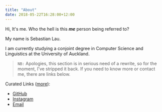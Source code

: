 ```yaml
---
title: "About"
date: 2018-05-22T16:28:00+12:00
---
```


Hi, It's me. Who the hell is this ___me___ person being referred to?

My name is Sebastian Lau.

I am currently studying a conjoint degree in Computer Science and Linguistics at the University of Auckland.

> `NB:` Apologies, this section is in serious need of a rewrite, so for the moment, I've stripped it back. If you need to know more or contact me, there are links below.

<!-- I write stories, intend to start a company and occasionally take decent photographs. -->

<!-- I write stories, stream games and occasionally take decent photographs. -->

<!-- I occasionally write stories, take naps, and stream games. -->

<!-- I have quite a few personal projects that I'm working on at various times. They cover various areas such as operating systems, worldbuilding, card games, and constructed languages. None of them are complete, you can see posts on any of them [here](/tags/projects). -->

<!-- I am working on my worldbuilding project titled _New Horizons_. New Horizons is about the stories of individuals, their struggles and tribulations. It aims to capture the stories of life rather than stories as presented in television and film. See the [announcement](/posts/new-horizons). -->

<!-- My tentatively titled company _The Dreamers Club_ is currently on-hold. This is because I both lack the expertise required for many of my aspirations and am uncertain about how to launch the company. See its [mission](#). -->

<!-- My tentatively titled company _The Dreamers Club_ is currently on-hold. This is because I both lack the expertise required for many of my aspirations and am uncertain about how to launch the company. See its [mission](/posts/the-dreamers-club). -->

<!-- To any interested party, I have experience with a few programming languages acquired through various activities. C++ was my first language and acquired through a high school club and participation in informatics. Although Rust has been a long-time interest, it has often been neglected in lieu of C, Python and Java which I am required to use for university courses. -->

<!-- I should mention Jekyll and Hugo, two static site frameworks which I have used for my personal website. Jekyll was used for a previous version of this site whereas Hugo is currently powering this website. -->

<!-- The purpose of this site is to share things that I consider personal and would normally not share, such as my stories, ideas, thoughts and hobbies as well as completely random things. -->

<!-- As I am normally reserved with my words, I will be more open and direct with the content on this site, and it will often be in a stream of consciousness. However, you may notice when my itchy editing finger has meddled with the content. -->

<!-- Thank you and hopefully I :eye: you around my site. -->

<!-- <u>Resume available on request.</u> <sub>(This is not a link. Email me.)</sub> -->
<!-- [Resume](/docs/2019-01-23-resume-part-time.pdf) && [Cover Letter]() -->

Curated Links ([more](https://linktr.ee/sebastianlau)):

<!-- * [GitLab](https://gitlab.com/sebastianlau) projects are private. -->
* [GitHub](https://github.com/le-bananafish)
* [Instagram](https://instagram.com/sebastianlau25)
* [Email](mailto:sebastianlauofficial@gmail.com)
<!-- * [Twitch](https://twitch.tv/bananafishrwx) -->

<!-- Inquiries are always welcome. Please _do not_ contact my _phone number_ unless you are an employer. -->

<!-- > Why change something that isn't broken? _Because I want to_, and things that _aren't broken_ are __boring__. -->